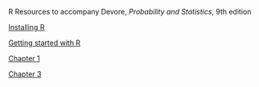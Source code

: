 R Resources to accompany Devore, *Probability and Statistics*, 9th edition

[Installing R](InstallingR.md)

[Getting started with R](GettingStartedwithR.md)

[Chapter 1](Chapter1.md)

[Chapter 3](Chapter3.md)
